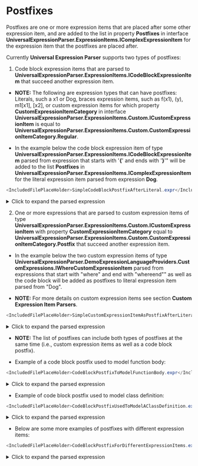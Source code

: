 ﻿# Postfixes

Postfixes are one or more expression items that are placed after some other expression item, and are added to the list in property **Postfixes** in interface **UniversalExpressionParser.ExpressionItems.IComplexExpressionItem** for the expression item that the postfixes are placed after.

Currently **Universal Expression Parser** supports two types of postfixes:

1) Code block expression items that are parsed to **UniversalExpressionParser.ExpressionItems.ICodeBlockExpressionItem** that succeed another expression item.

- **NOTE:** The following are expression types that can have postfixes: Literals, such a x1 or Dog, braces expression items, such as f(x1), (y), m1[x1], [x2], or custom expression items for which property **CustomExpressionItemCategory** in interface **UniversalExpressionParser.ExpressionItems.Custom.ICustomExpressionItem** is equal to **UniversalExpressionParser.ExpressionItems.Custom.CustomExpressionItemCategory.Regular**. 
  
- In the example below the code block expression item of type **UniversalExpressionParser.ExpressionItems.ICodeBlockExpressionItem** parsed from expression that starts with '**{**' and ends with '**}**'" will be added to the list **Postfixes** in **UniversalExpressionParser.ExpressionItems.IComplexExpressionItem** for the literal expression item parsed from expression **Dog**.

```csharp
<IncludedFilePlaceHolder>SimpleCodeBlockPostfixAfterLiteral.expr</IncludedFilePlaceHolder>
```

<details> <summary>Click to expand the parsed expression</summary>

```XML
<IncludedFilePlaceHolder>SimpleCodeBlockPostfixAfterLiteral.parsed</IncludedFilePlaceHolder>
```
</details>

2) One or more expressions that are parsed to custom expression items of type **UniversalExpressionParser.ExpressionItems.Custom.ICustomExpressionItem** with property **CustomExpressionItemCategory** equal to **UniversalExpressionParser.ExpressionItems.Custom.CustomExpressionItemCategory.Postfix** that succeed another expression item.

- In the example below the two custom expression items of type **UniversalExpressionParser.DemoExpressionLanguageProviders.CustomExpressions.IWhereCustomExpressionItem** parsed from expressions that start with "where" and end with "whereend"" as well as the code block will be added as postfixes to literal expression item parsed from "Dog".

- **NOTE:** For more details on custom expression items see section **Custom Expression Item Parsers**.

```csharp
<IncludedFilePlaceHolder>SimpleCustomExpressionItemAsPostfixAfterLiteral.expr</IncludedFilePlaceHolder>
```

<details> <summary>Click to expand the parsed expression</summary>

```XML
<IncludedFilePlaceHolder>SimpleCustomExpressionItemAsPostfixAfterLiteral.parsed</IncludedFilePlaceHolder>
```
</details>

- **NOTE:** The list of postfixes can include both types of postfixes at the same time (i.e., custom expression items as well as a code block postfix).

- Example of a code block postfix used to model function body:
 
```csharp
<IncludedFilePlaceHolder>CodeBlockPostfixToModelFunctionBody.expr</IncludedFilePlaceHolder>
```

<details> <summary>Click to expand the parsed expression</summary>

```XML
<IncludedFilePlaceHolder>CodeBlockPostfixToModelFunctionBody.parsed</IncludedFilePlaceHolder>
```
</details>

- Example of code block postfix used to model class definition:

```csharp
<IncludedFilePlaceHolder>CodeBlockPostfixUsedToModelAClassDefinition.expr</IncludedFilePlaceHolder>
```

<details> <summary>Click to expand the parsed expression</summary>

```XML
<IncludedFilePlaceHolder>CodeBlockPostfixUsedToModelAClassDefinition.parsed</IncludedFilePlaceHolder>
```
</details>

- Below are some more examples of postfixes with different expression items:

```csharp
<IncludedFilePlaceHolder>CodeBlockPostfixForDifferentExpressionItems.expr</IncludedFilePlaceHolder>
```

<details> <summary>Click to expand the parsed expression</summary>

```XML
<IncludedFilePlaceHolder>CodeBlockPostfixForDifferentExpressionItems.parsed</IncludedFilePlaceHolder>
```
</details>